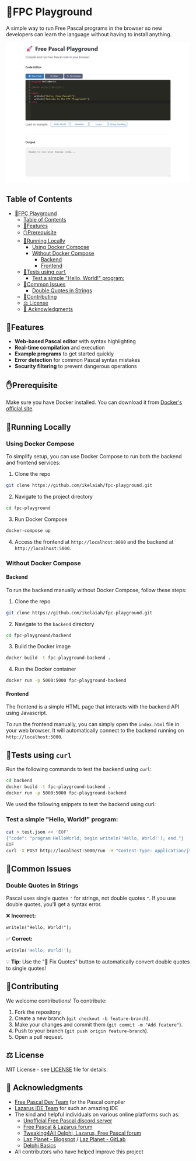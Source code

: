 # 🚀FPC Playground

A simple way to run Free Pascal programs in the browser so new developers can learn the language without having to install anything.

![FPC Playground Screenshot](assets/2025-07-10-1723-screeenshot_00.png)

## Table of Contents
- [🚀FPC Playground](#fpc-playground)
  - [Table of Contents](#table-of-contents)
  - [🌟Features](#features)
  - [✋Prerequisite](#prerequisite)
  - [🏃Running Locally](#running-locally)
    - [Using Docker Compose](#using-docker-compose)
    - [Without Docker Compose](#without-docker-compose)
      - [Backend](#backend)
      - [Frontend](#frontend)
  - [🧪Tests using `curl`](#tests-using-curl)
    - [Test a simple "Hello, World!" program:](#test-a-simple-hello-world-program)
  - [🚩Common Issues](#common-issues)
    - [Double Quotes in Strings](#double-quotes-in-strings)
  - [🙌Contributing](#contributing)
  - [⚖️ License](#️-license)
  - [🙏 Acknowledgments](#-acknowledgments)

## 🌟Features

- **Web-based Pascal editor** with syntax highlighting
- **Real-time compilation** and execution
- **Example programs** to get started quickly
- **Error detection** for common Pascal syntax mistakes
- **Security filtering** to prevent dangerous operations

## ✋Prerequisite

Make sure you have Docker installed. You can download it from [Docker's official site](https://www.docker.com/get-started).


## 🏃Running Locally

### Using Docker Compose

To simplify setup, you can use Docker Compose to run both the backend and frontend services:

1. Clone the repo

```bash
git clone https://github.com/ikelaiah/fpc-playground.git
```

2. Navigate to the project directory

```bash
cd fpc-playground
```

3. Run Docker Compose

```bash
docker-compose up
```

4. Access the frontend at `http://localhost:8080` and the backend at `http://localhost:5000`.

### Without Docker Compose

#### Backend

To run the backend manually without Docker Compose, follow these steps:

1. Clone the repo

```bash
git clone https://github.com/ikelaiah/fpc-playground.git
```

2. Navigate to the `backend` directory

```bash
cd fpc-playground/backend
```

3. Build the Docker image


```bash
docker build -t fpc-playground-backend .
```

4. Run the Docker container

```bash
docker run -p 5000:5000 fpc-playground-backend
```

#### Frontend

The frontend is a simple HTML page that interacts with the backend API using Javascript.

To run the frontend manually, you can simply open the `index.html` file in your web browser. It will automatically connect to the backend running on `http://localhost:5000`.

## 🧪Tests using `curl`

Run the following commands to test the backend using `curl`:

```bash
cd backend
docker build -t fpc-playground-backend .
docker run -p 5000:5000 fpc-playground-backend
``` 

We used the following snippets to test the backend using curl:

### Test a simple "Hello, World!" program:

```bash
cat > test.json << 'EOF'
{"code": "program HelloWorld; begin writeln('Hello, World!'); end."}
EOF
curl -X POST http://localhost:5000/run -H "Content-Type: application/json" -d @test.json
```

## 🚩Common Issues

### Double Quotes in Strings
Pascal uses single quotes `'` for strings, not double quotes `"`. If you use double quotes, you'll get a syntax error.

❌ **Incorrect:**
```pascal
writeln("Hello, World!");
```

✅ **Correct:**
```pascal
writeln('Hello, World!');
```

💡 **Tip:** Use the "🔧 Fix Quotes" button to automatically convert double quotes to single quotes!

## 🙌Contributing
We welcome contributions! To contribute:
1. Fork the repository.
2. Create a new branch (`git checkout -b feature-branch`).
3. Make your changes and commit them (`git commit -m "Add feature"`).
4. Push to your branch (`git push origin feature-branch`).
5. Open a pull request.

## ⚖️ License

MIT License - see [LICENSE](LICENSE.md) file for details.

## 🙏 Acknowledgments

- [Free Pascal Dev Team](https://www.freepascal.org/) for the Pascal compiler
- [Lazarus IDE Team](https://www.lazarus-ide.org/) for such an amazing IDE
- The kind and helpful individuals on various online platforms such as:
    - [Unofficial Free Pascal discord server](https://discord.com/channels/570025060312547359/570091337173696513)
    - [Free Pascal & Lazarus forum](https://forum.lazarus.freepascal.org/index.php)
    - [Tweaking4All Delphi, Lazarus, Free Pascal forum](https://www.tweaking4all.com/forum/delphi-lazarus-free-pascal/)
    - [Laz Planet - Blogspot](https://lazplanet.blogspot.com/) / [Laz Planet - GitLab](https://lazplanet.gitlab.io/)
    - [Delphi Basics](https://www.delphibasics.co.uk/index.html)
- All contributors who have helped improve this project